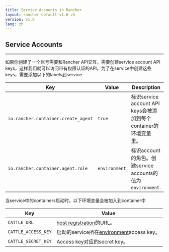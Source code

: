 ```yaml
---
title: Service Accounts in Rancher
layout: rancher-default-v1.6-zh
version: v1.6
lang: zh
---
```


## Service Accounts
---

如果你创建了一个账号需要和Rancher API交互，需要创建service account API keys，这样我们就可以访问带有权限认证的API。为了在service中创建这些keys，需要添加以下的labels到service

Key | Value |Description
----|-----|---
`io.rancher.container.create_agent` | `true` | 标识service account API keys会被添加到每个container的环境变量里。
`io.rancher.container.agent.role` | `environment` | 标识account的角色。创建service accounts的值为`environment`.


当service中的containers启动时，以下环境变量会被加入到container中


Key| Value
---|---
`CATTLE_URL` | [host registration]({{site.baseurl}}/rancher/{{page.version}}/{{page.lang}}/configuration/settings/#host-registration)的URL。
`CATTLE_ACCESS_KEY` | 启动的service所在[environment]({{site.baseurl}}/rancher/{{page.version}}/{{page.lang}}/configuration/environments/)access key。
`CATTLE_SECRET_KEY` | Access key对应的secret key。
